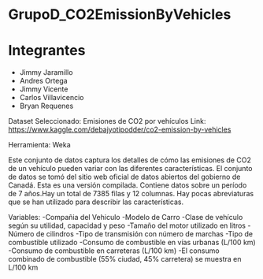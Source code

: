 # GrupoD_CO2EmissionByVehicles
# Integrantes
- Jimmy Jaramillo
- Andres Ortega
- Jimmy Vicente
- Carlos Villavicencio
- Bryan Requenes

Dataset Seleccionado:
Emisiones de CO2 por vehículos
Link: https://www.kaggle.com/debajyotipodder/co2-emission-by-vehicles

Herramienta:
Weka

Este conjunto de datos captura los detalles de cómo las emisiones de CO2 de un vehículo pueden variar con las diferentes características. El conjunto de datos se tomó del sitio web oficial de datos abiertos del gobierno de Canadá. Esta es una versión compilada. Contiene datos sobre un período de 7 años.Hay un total de 7385 filas y 12 columnas. Hay pocas abreviaturas que se han utilizado para describir las características.

Variables:
-Compañia del Vehiculo 
-Modelo de Carro
-Clase de vehículo según su utilidad, capacidad y peso
-Tamaño del motor utilizado en litros
-Número de cilindros
-Tipo de transmisión con número de marchas
-Tipo de combustible utilizado
-Consumo de combustible en vías urbanas (L/100 km)
-Consumo de combustible en carreteras (L/100 km)
-El consumo combinado de combustible (55% ciudad, 45% carretera) se muestra en L/100 km
